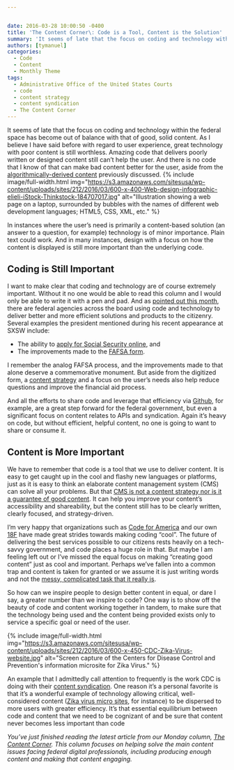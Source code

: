 ```yaml
---


date: 2016-03-28 10:00:50 -0400
title: 'The Content Corner\: Code is a Tool, Content is the Solution'
summary: 'It seems of late that the focus on coding and technology within the federal space has become out of balance with that of good, solid content. As I believe I have said before with regard to user experience, great technology with poor content is still worthless. Amazing code that delivers poorly written or designed content'
authors: [tymanuel]
categories:
  - Code
  - Content
  - Monthly Theme
tags:
  - Administrative Office of the United States Courts
  - code
  - content strategy
  - content syndication
  - The Content Corner
---
```


It seems of late that the focus on coding and technology within the federal space has become out of balance with that of good, solid content. As I believe I have said before with regard to user experience, great technology with poor content is still worthless. Amazing code that delivers poorly written or designed content still can&#8217;t help the user. And there is no code that I know of that can make bad content better for the user, aside from the [algorithmically-derived content](https://www.WHATEVER/2015/08/03/the-content-corner-rise-of-the-machines/) previously discussed. 
{% include image/full-width.html img="https://s3.amazonaws.com/sitesusa/wp-content/uploads/sites/212/2016/03/600-x-400-Web-design-infographic-elieli-iStock-Thinkstock-184707017.jpg" alt="Illustration showing a web page on a laptop, surrounded by bubbles with the names of different web development languages; HTML5, CSS, XML, etc." %} 

In instances where the user’s need is primarily a content-based solution (an answer to a question, for example) technology is of minor importance. Plain text could work. And in many instances, design with a focus on how the content is displayed is still more important than the underlying code.

## Coding is Still Important

I want to make clear that coding and technology are of course extremely important. Without it no one would be able to read this column and I would only be able to write it with a pen and pad. And as [pointed out this month](https://www.WHATEVER/2016/03/08/using-code-to-spur-innovation/), there are federal agencies across the board using code and technology to deliver better and more efficient solutions and products to the citizenry. Several examples the president mentioned during his recent appearance at SXSW include:

  * The ability to [apply for Social Security online](https://www.ssa.gov/), and
  * The improvements made to the [FAFSA form](https://studentaid.ed.gov/sa/fafsa).

I remember the analog FAFSA process, and the improvements made to that alone deserve a commemorative monument. But aside from the digitized form, a [content strategy](https://www.WHATEVER/2015/03/23/the-content-corner-building-a-content-strategy/) and a focus on the user’s needs also help reduce questions and improve the financial aid process.

And all the efforts to share code and leverage that efficiency via [Github](https://www.WHATEVER/event/github-for-beginners/), for example, are a great step forward for the federal government, but even a significant focus on content relates to APIs and syndication. Again it’s heavy on code, but without efficient, helpful content, no one is going to want to share or consume it.

## Content is More Important

We have to remember that code is a tool that we use to deliver content. It is easy to get caught up in the cool and flashy new languages or platforms, just as it is easy to think an elaborate content management system (CMS) can solve all your problems. But that [CMS is not a content strategy nor is it a guarantee of good content](http://alistapart.com/article/strategic-content-management). It can help you improve your content’s accessibility and shareability, but the content still has to be clearly written, clearly focused, and strategy-driven.

I’m very happy that organizations such as [Code for America](http://www.codeforamerica.org/) and our own [18F](https://18f.gsa.gov/) have made great strides towards making coding “cool”. The future of delivering the best services possible to our citizens rests heavily on a tech-savvy government, and code places a huge role in that. But maybe I am feeling left out or I’ve missed the equal focus on making &#8220;creating good content&#8221; just as cool and important. Perhaps we’ve fallen into a common trap and content is taken for granted or we assume it is just writing words and not the [messy, complicated task that it really is](http://alistapart.com/article/thedisciplineofcontentstrategy).

So how can we inspire people to design better content in equal, or dare I say, a greater number than we inspire to code? One way is to show off the beauty of code and content working together in tandem, to make sure that the technology being used and the content being provided exists only to service a specific goal or need of the user.


{% include image/full-width.html img="https://s3.amazonaws.com/sitesusa/wp-content/uploads/sites/212/2016/03/600-x-450-CDC-Zika-Virus-website.jpg" alt="Screen capture of the Centers for Disease Control and Prevention's information microsite for Zika Virus." %}

An example that I admittedly call attention to frequently is the work CDC is doing with their [content syndication](https://www.WHATEVER/2012/11/05/centers-for-disease-control-content-syndication/). One reason it&#8217;s a personal favorite is that it&#8217;s a wonderful example of technology allowing critical, well-considered content ([Zika virus micro sites](https://www.WHATEVER/2016/02/11/microsites-keep-your-audience-updated-on-outbreaks/), for instance) to be dispersed to more users with greater efficiency. It&#8217;s that essential equilibrium between code and content that we need to be cognizant of and be sure that content never becomes less important than code

_You’ve just finished reading the latest article from our Monday column, [The Content Corner](https://www.WHATEVER/tag/the-content-corner/). This column focuses on helping solve the main content issues facing federal digital professionals, including producing enough content and making that content engaging._